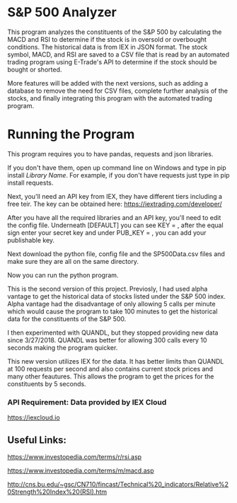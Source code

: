 # S&P 500 Analyzer

This program analyzes the constituents of the S&P 500 by calculating the MACD and RSI to determine if the stock is in oversold
or overbought conditions. The historical data is from IEX in JSON format. The stock symbol, MACD, and RSI are saved to a CSV file that
is read by an automated trading program using E-Trade's API to determine if the stock should be bought or shorted. 

More features will be added with the next versions, such as adding a database to remove the need for CSV files, complete further analysis
of the stocks, and finally integrating this program with the automated trading program.

# Running the Program

This program requires you to have pandas, requests and json libraries.

If you don't have them, open up command line on Windows and type in pip install *Library Name*. For example, if you don't have requests
just type in pip install requests. 

Next, you'll need an API key from IEX, they have different tiers including a free teir. 
The key can be obtained here: https://iextrading.com/developer/

After you have all the required libraries and an API key, you'll need to edit the config file. Underneath [DEFAULT] you can see KEY = , 
after the equal sign enter your secret key and under PUB_KEY = , you can add your publishable key.

Next download the python file, config file and the SP500Data.csv files and make sure they are all on the same directory.

Now you can run the python program.

This is the second version of this project. Previosly, I had used alpha vantage to get the historical data of stocks listed under
the S&P 500 index. Alpha vantage had the disadvantage of only allowing 5 calls per minute which would cause the program to take
100 minutes to get the historical data for the constituents of the S&P 500. 

I then experimented with QUANDL, but they stopped providing new data since 3/27/2018. QUANDL was better for allowing 300 calls 
every 10 seconds making the program quicker.

This new version utilizes IEX for the data. It has better limits than QUANDL at 100 requests per second and also contains current
stock prices and many other feautures. This allows the program to get the prices for the constituents by 5 seconds.

### API Requirement: Data provided by IEX Cloud
https://iexcloud.io

## Useful Links:
https://www.investopedia.com/terms/r/rsi.asp

https://www.investopedia.com/terms/m/macd.asp

http://cns.bu.edu/~gsc/CN710/fincast/Technical%20_indicators/Relative%20Strength%20Index%20(RSI).htm
